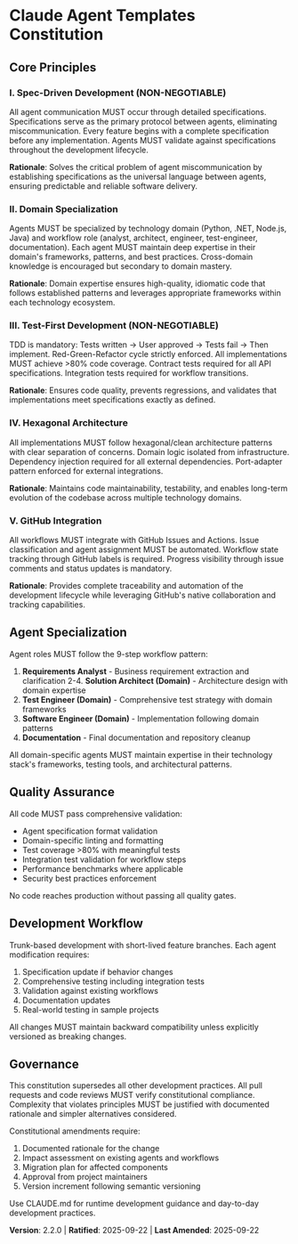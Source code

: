 <!--
Sync Impact Report:
- Version change: 2.1.1 → 2.2.0 (MINOR: New principle structure + comprehensive governance)
- Modified principles: All principles restructured from template to concrete implementation
- Added sections: Agent Specialization, Quality Assurance, Development Workflow
- Removed sections: Template placeholders and example comments
- Templates requiring updates:
  ✅ .specify/templates/plan-template.md (reviewed - Constitution Check aligns)
  ✅ .specify/templates/spec-template.md (reviewed - requirements alignment maintained)
  ✅ .specify/templates/tasks-template.md (reviewed - TDD approach consistent)
- Follow-up TODOs: None - all placeholders resolved
-->

# Claude Agent Templates Constitution

## Core Principles

### I. Spec-Driven Development (NON-NEGOTIABLE)
All agent communication MUST occur through detailed specifications. Specifications serve as the primary protocol between agents, eliminating miscommunication. Every feature begins with a complete specification before any implementation. Agents MUST validate against specifications throughout the development lifecycle.

**Rationale**: Solves the critical problem of agent miscommunication by establishing specifications as the universal language between agents, ensuring predictable and reliable software delivery.

### II. Domain Specialization
Agents MUST be specialized by technology domain (Python, .NET, Node.js, Java) and workflow role (analyst, architect, engineer, test-engineer, documentation). Each agent MUST maintain deep expertise in their domain's frameworks, patterns, and best practices. Cross-domain knowledge is encouraged but secondary to domain mastery.

**Rationale**: Domain expertise ensures high-quality, idiomatic code that follows established patterns and leverages appropriate frameworks within each technology ecosystem.

### III. Test-First Development (NON-NEGOTIABLE)
TDD is mandatory: Tests written → User approved → Tests fail → Then implement. Red-Green-Refactor cycle strictly enforced. All implementations MUST achieve >80% code coverage. Contract tests required for all API specifications. Integration tests required for workflow transitions.

**Rationale**: Ensures code quality, prevents regressions, and validates that implementations meet specifications exactly as defined.

### IV. Hexagonal Architecture
All implementations MUST follow hexagonal/clean architecture patterns with clear separation of concerns. Domain logic isolated from infrastructure. Dependency injection required for all external dependencies. Port-adapter pattern enforced for external integrations.

**Rationale**: Maintains code maintainability, testability, and enables long-term evolution of the codebase across multiple technology domains.

### V. GitHub Integration
All workflows MUST integrate with GitHub Issues and Actions. Issue classification and agent assignment MUST be automated. Workflow state tracking through GitHub labels is required. Progress visibility through issue comments and status updates is mandatory.

**Rationale**: Provides complete traceability and automation of the development lifecycle while leveraging GitHub's native collaboration and tracking capabilities.

## Agent Specialization

Agent roles MUST follow the 9-step workflow pattern:
1. **Requirements Analyst** - Business requirement extraction and clarification
2-4. **Solution Architect (Domain)** - Architecture design with domain expertise
5. **Test Engineer (Domain)** - Comprehensive test strategy with domain frameworks
6. **Software Engineer (Domain)** - Implementation following domain patterns
9. **Documentation** - Final documentation and repository cleanup

All domain-specific agents MUST maintain expertise in their technology stack's frameworks, testing tools, and architectural patterns.

## Quality Assurance

All code MUST pass comprehensive validation:
- Agent specification format validation
- Domain-specific linting and formatting
- Test coverage >80% with meaningful tests
- Integration test validation for workflow steps
- Performance benchmarks where applicable
- Security best practices enforcement

No code reaches production without passing all quality gates.

## Development Workflow

Trunk-based development with short-lived feature branches. Each agent modification requires:
1. Specification update if behavior changes
2. Comprehensive testing including integration tests
3. Validation against existing workflows
4. Documentation updates
5. Real-world testing in sample projects

All changes MUST maintain backward compatibility unless explicitly versioned as breaking changes.

## Governance

This constitution supersedes all other development practices. All pull requests and code reviews MUST verify constitutional compliance. Complexity that violates principles MUST be justified with documented rationale and simpler alternatives considered.

Constitutional amendments require:
1. Documented rationale for the change
2. Impact assessment on existing agents and workflows
3. Migration plan for affected components
4. Approval from project maintainers
5. Version increment following semantic versioning

Use CLAUDE.md for runtime development guidance and day-to-day development practices.

**Version**: 2.2.0 | **Ratified**: 2025-09-22 | **Last Amended**: 2025-09-22